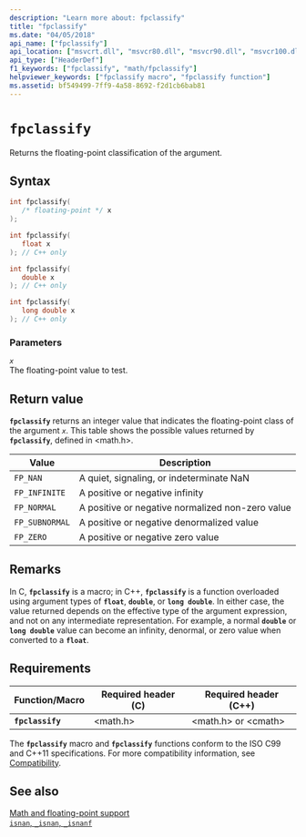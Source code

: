 ```yaml
---
description: "Learn more about: fpclassify"
title: "fpclassify"
ms.date: "04/05/2018"
api_name: ["fpclassify"]
api_location: ["msvcrt.dll", "msvcr80.dll", "msvcr90.dll", "msvcr100.dll", "msvcr100_clr0400.dll", "msvcr110.dll", "msvcr110_clr0400.dll", "msvcr120.dll", "msvcr120_clr0400.dll", "ucrtbase.dll"]
api_type: ["HeaderDef"]
f1_keywords: ["fpclassify", "math/fpclassify"]
helpviewer_keywords: ["fpclassify macro", "fpclassify function"]
ms.assetid: bf549499-7ff9-4a58-8692-f2d1cb6bab81
---
```

# `fpclassify`

Returns the floating-point classification of the argument.

## Syntax

```C
int fpclassify(
   /* floating-point */ x
);

int fpclassify(
   float x
); // C++ only

int fpclassify(
   double x
); // C++ only

int fpclassify(
   long double x
); // C++ only
```

### Parameters

*`x`*\
The floating-point value to test.

## Return value

**`fpclassify`** returns an integer value that indicates the floating-point class of the argument *`x`*. This table shows the possible values returned by **`fpclassify`**, defined in \<math.h>.

| Value | Description |
|---|---|
| `FP_NAN` | A quiet, signaling, or indeterminate NaN |
| `FP_INFINITE` | A positive or negative infinity |
| `FP_NORMAL` | A positive or negative normalized non-zero value |
| `FP_SUBNORMAL` | A positive or negative denormalized value |
| `FP_ZERO` | A positive or negative zero value |

## Remarks

In C, **`fpclassify`** is a macro; in C++, **`fpclassify`** is a function overloaded using argument types of **`float`**, **`double`**, or **`long double`**. In either case, the value returned depends on the effective type of the argument expression, and not on any intermediate representation. For example, a normal **`double`** or **`long double`** value can become an infinity, denormal, or zero value when converted to a **`float`**.

## Requirements

| Function/Macro | Required header (C) | Required header (C++) |
|---|---|---|
| **`fpclassify`** | \<math.h> | \<math.h> or \<cmath> |

The **`fpclassify`** macro and **`fpclassify`** functions conform to the ISO C99 and C++11 specifications. For more compatibility information, see [Compatibility](../compatibility.md).

## See also

[Math and floating-point support](../floating-point-support.md)\
[`isnan`, `_isnan`, `_isnanf`](isnan-isnan-isnanf.md)
